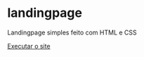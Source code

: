 # landingpage
 Landingpage simples feito com HTML e CSS

<a  href="https://misuzan.github.io/landingpage/" target="_blank">Executar o site</a>